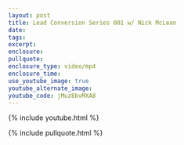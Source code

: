 ```yaml
---
layout: post
title: Lead Conversion Series 001 w/ Nick McLean
date:
tags:
excerpt:
enclosure:
pullquote:
enclosure_type: video/mp4
enclosure_time:
use_youtube_image: true
youtube_alternate_image:
youtube_code: jMuz8bvMXA8
---
```


{% include youtube.html %}

{% include pullquote.html %}